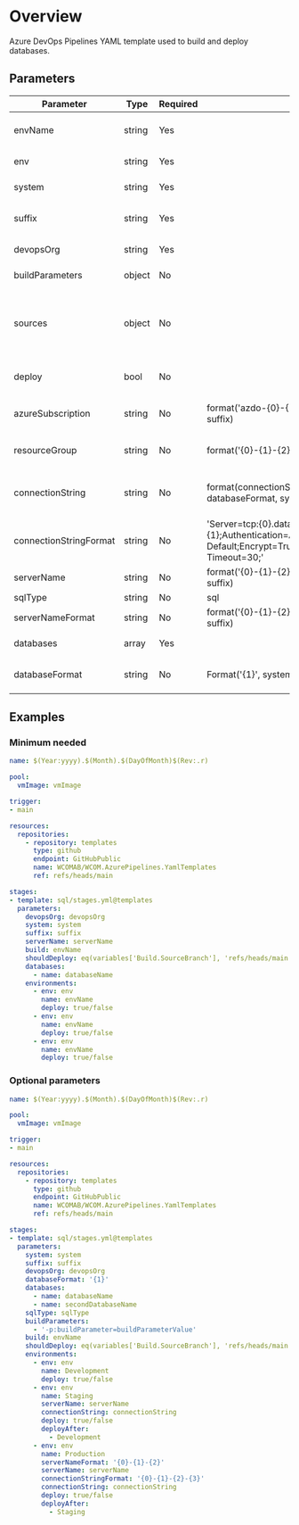 # Overview

Azure DevOps Pipelines YAML template used to build and deploy databases.

## Parameters

  **Parameter**          | **Type** | **Required** | **Default value**                                                                                                                                                       | **Description**                                             
------------------------|----------|--------------|-------------------------------------------------------------------------------------------------------------------------------------------------------------------------|-------------------------------------------------------------
 envName                | string   | Yes          |                                                                                                                                                                         | The target environment name.                                
 env                    | string   | Yes          |                                                                                                                                                                         | The target environment.                                     
 system                 | string   | Yes          |                                                                                                                                                                         | The target system.                                          
 suffix                 | string   | Yes          |                                                                                                                                                                         | The resource name suffix.                                   
 devopsOrg              | string   | Yes          |                                                                                                                                                                         | The devops organisation.                                    
 buildParameters        | object   | No           |                                                                                                                                                                         | Build Parameters.                                           
 sources                | object   | No           |                                                                                                                                                                         | NuGet feeds to authenticate against and optionally push to. 
 deploy                 | bool     | No           |                                                                                                                                                                         | Allow deploy to resource group.                             
 azureSubscription      | string   | No           | format('azdo-{0}-{1}-{2}-{3}', devopsOrg, system, env, suffix)                                                                                                          | The Azure Subscription name.                                
 resourceGroup          | string   | No           | format('{0}-{1}-{2}', system, env, suffix)                                                                                                                              | The resource group name.                                    
 connectionString       | string   | No           | format(connectionStringFormat, serverName, databaseFormat, system, env, suffix)                                                                                         | String to connect to Azure Sql database.                    
 connectionStringFormat | string   | No           | 'Server=tcp:{0}.database.windows.net,1433;Initial Catalog={1};Authentication=Active Directory Default;Encrypt=True;TrustServerCertificate=False;Connection Timeout=30;' | Format of connection string.                                
 serverName             | string   | No           | format('{0}-{1}-{2}-{3}-{4}', system, serverName, 'sql', env, suffix)                                                                                                   | The server name.                                            
 sqlType                | string   | No           | sql                                                                                                                                                                     | The sql type.                                               
 serverNameFormat       | string   | No           | format('{0}-{1}-{2}-{3}-{4}', system, serverName, 'sql', env, suffix)                                                                                                   | Format of server name.                                      
 databases              | array    | Yes          |                                                                                                                                                                         | Array of databases.                                         
 databaseFormat         | string   | No           | Format('{1}', system, databaseName, env, suffix)                                                                                                                        | Format of database name.

## Examples

### Minimum needed

```yaml
name: $(Year:yyyy).$(Month).$(DayOfMonth)$(Rev:.r)

pool:
  vmImage: vmImage

trigger:
- main

resources:
  repositories:
    - repository: templates
      type: github
      endpoint: GitHubPublic
      name: WCOMAB/WCOM.AzurePipelines.YamlTemplates
      ref: refs/heads/main

stages:
- template: sql/stages.yml@templates
  parameters:
    devopsOrg: devopsOrg
    system: system
    suffix: suffix
    serverName: serverName
    build: envName
    shouldDeploy: eq(variables['Build.SourceBranch'], 'refs/heads/main')
    databases:
      - name: databaseName
    environments:
      - env: env
        name: envName
        deploy: true/false
      - env: env
        name: envName
        deploy: true/false
      - env: env
        name: envName
        deploy: true/false
```

### Optional parameters

```yaml
name: $(Year:yyyy).$(Month).$(DayOfMonth)$(Rev:.r)

pool:
  vmImage: vmImage

trigger:
- main

resources:
  repositories:
    - repository: templates
      type: github
      endpoint: GitHubPublic
      name: WCOMAB/WCOM.AzurePipelines.YamlTemplates
      ref: refs/heads/main

stages:
- template: sql/stages.yml@templates
  parameters:
    system: system
    suffix: suffix
    devopsOrg: devopsOrg
    databaseFormat: '{1}'
    databases:
      - name: databaseName
      - name: secondDatabaseName
    sqlType: sqlType
    buildParameters:
      - '-p:buildParameter=buildParameterValue'
    build: envName
    shouldDeploy: eq(variables['Build.SourceBranch'], 'refs/heads/main')
    environments:
      - env: env
        name: Development
        deploy: true/false
      - env: env
        name: Staging
        serverName: serverName
        connectionString: connectionString
        deploy: true/false
        deployAfter:
          - Development
      - env: env
        name: Production
        serverNameFormat: '{0}-{1}-{2}'
        serverName: serverName
        connectionStringFormat: '{0}-{1}-{2}-{3}'
        connectionString: connectionString
        deploy: true/false
        deployAfter:
          - Staging
```
